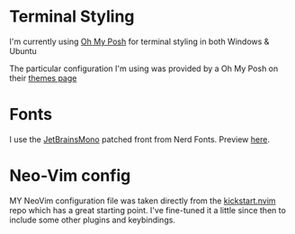 # Terminal Styling

I'm currently using [Oh My Posh](https://ohmyposh.dev) for terminal styling in both Windows & Ubuntu

The particular configuration I'm using was provided by a Oh My Posh on their [themes page](https://ohmyposh.dev/docs/themes#lambdageneration)

# Fonts

I use the [JetBrainsMono](https://www.nerdfonts.com/font-downloads) patched front from Nerd Fonts. Preview [here](https://www.programmingfonts.org/#jetbrainsmono).

# Neo-Vim config

MY NeoVim configuration file was taken directly from the [kickstart.nvim](https://github.com/nvim-lua/kickstart.nvim) repo which has a great starting point. I've fine-tuned it a little since then to include some other plugins and keybindings. 
